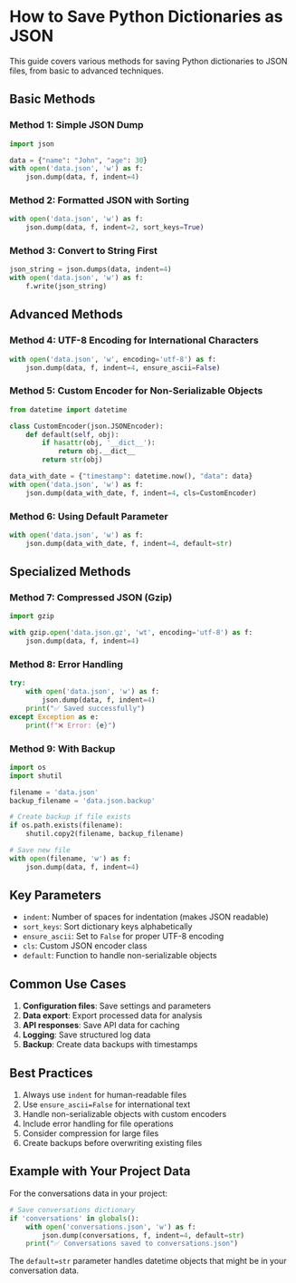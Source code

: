# How to Save Python Dictionaries as JSON

This guide covers various methods for saving Python dictionaries to JSON files, from basic to advanced techniques.

## Basic Methods

### Method 1: Simple JSON Dump
```python
import json

data = {"name": "John", "age": 30}
with open('data.json', 'w') as f:
    json.dump(data, f, indent=4)
```

### Method 2: Formatted JSON with Sorting
```python
with open('data.json', 'w') as f:
    json.dump(data, f, indent=2, sort_keys=True)
```

### Method 3: Convert to String First
```python
json_string = json.dumps(data, indent=4)
with open('data.json', 'w') as f:
    f.write(json_string)
```

## Advanced Methods

### Method 4: UTF-8 Encoding for International Characters
```python
with open('data.json', 'w', encoding='utf-8') as f:
    json.dump(data, f, indent=4, ensure_ascii=False)
```

### Method 5: Custom Encoder for Non-Serializable Objects
```python
from datetime import datetime

class CustomEncoder(json.JSONEncoder):
    def default(self, obj):
        if hasattr(obj, '__dict__'):
            return obj.__dict__
        return str(obj)

data_with_date = {"timestamp": datetime.now(), "data": data}
with open('data.json', 'w') as f:
    json.dump(data_with_date, f, indent=4, cls=CustomEncoder)
```

### Method 6: Using Default Parameter
```python
with open('data.json', 'w') as f:
    json.dump(data_with_date, f, indent=4, default=str)
```

## Specialized Methods

### Method 7: Compressed JSON (Gzip)
```python
import gzip

with gzip.open('data.json.gz', 'wt', encoding='utf-8') as f:
    json.dump(data, f, indent=4)
```

### Method 8: Error Handling
```python
try:
    with open('data.json', 'w') as f:
        json.dump(data, f, indent=4)
    print("✅ Saved successfully")
except Exception as e:
    print(f"❌ Error: {e}")
```

### Method 9: With Backup
```python
import os
import shutil

filename = 'data.json'
backup_filename = 'data.json.backup'

# Create backup if file exists
if os.path.exists(filename):
    shutil.copy2(filename, backup_filename)

# Save new file
with open(filename, 'w') as f:
    json.dump(data, f, indent=4)
```

## Key Parameters

- `indent`: Number of spaces for indentation (makes JSON readable)
- `sort_keys`: Sort dictionary keys alphabetically
- `ensure_ascii`: Set to `False` for proper UTF-8 encoding
- `cls`: Custom JSON encoder class
- `default`: Function to handle non-serializable objects

## Common Use Cases

1. **Configuration files**: Save settings and parameters
2. **Data export**: Export processed data for analysis
3. **API responses**: Save API data for caching
4. **Logging**: Save structured log data
5. **Backup**: Create data backups with timestamps

## Best Practices

1. Always use `indent` for human-readable files
2. Use `ensure_ascii=False` for international text
3. Handle non-serializable objects with custom encoders
4. Include error handling for file operations
5. Consider compression for large files
6. Create backups before overwriting existing files

## Example with Your Project Data

For the conversations data in your project:

```python
# Save conversations dictionary
if 'conversations' in globals():
    with open('conversations.json', 'w') as f:
        json.dump(conversations, f, indent=4, default=str)
    print("✅ Conversations saved to conversations.json")
```

The `default=str` parameter handles datetime objects that might be in your conversation data. 